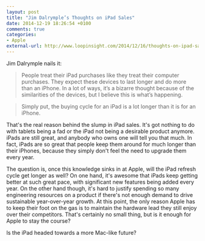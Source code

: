 ```yaml
---
layout: post
title: "Jim Dalrymple’s Thoughts on iPad Sales"
date: 2014-12-19 18:26:54 +0100
comments: true
categories: 
- Apple
external-url: http://www.loopinsight.com/2014/12/16/thoughts-on-ipad-sales/
---
```


Jim Dalrymple nails it:

> People treat their iPad purchases like they treat their computer purchases. They expect these devices to last longer and do more than an iPhone. In a lot of ways, it’s a bizarre thought because of the similarities of the devices, but I believe this is what’s happening.

> Simply put, the buying cycle for an iPad is a lot longer than it is for an iPhone.

That's the real reason behind the slump in iPad sales. It's got nothing to do with tablets being a fad or the iPad not being a desirable product anymore. iPads are still great, and anybody who owns one will tell you that much. In fact, iPads are so great that people keep them around for much longer than their iPhones, because they simply don't feel the need to upgrade them every year.

The question is, once this knowledge sinks in at Apple, will the iPad refresh cycle get longer as well? On one hand, it's awesome that iPads keep getting better at such great pace, with significant new features being added every year. On the other hand though, it's hard to justify spending so many engineering resources on a product if there's not enough demand to drive sustainable year-over-year growth. At this point, the only reason Apple has to keep their foot on the gas is to maintain the hardware lead they still enjoy over their competitors. That's certainly no small thing, but is it enough for Apple to stay the course?

Is the iPad headed towards a more Mac-like future?